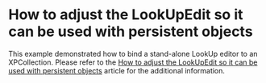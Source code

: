 # How to adjust the LookUpEdit so it can be used with persistent objects


<p>This example demonstrated how to bind a stand-alone LookUp editor to an XPCollection. Please refer to the <a href="https://www.devexpress.com/Support/Center/p/A1466">How to adjust the LookUpEdit so it can be used with persistent objects</a> article for the additional information.</p>

<br/>


